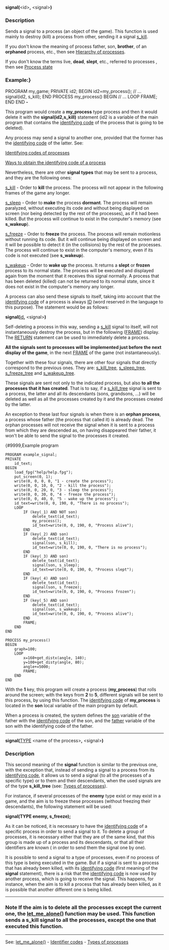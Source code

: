 **signal(**&lt;id&gt;**,** &lt;signal&gt;**)**

### Description

Sends a signal to a process (an object of the game). This function is used mainly to 
destroy (kill) a process from other, sending it a signal [s_kill](s_kill.md).

If you don't know the meaning of process father, son,
**brother**, of an **orphaned** process, etc., then see [Hierarchy of processes](hierarchies_of_processesdot.md).

If you don't know the terms live, **dead**, **slept**, etc., referred to processes
, then see [Process state](states_of_a_processdot.md)

### Example:}
PROGRAM my_game;
PRIVATE id2;
BEGIN
    id2=my_process();
    // ...
    signal(id2, s_kill);
END
PROCESS my_process()
BEGIN
    // ...
    LOOP
        FRAME;
    END
END
**-**

This program would create a **my_process** type process and then it would delete it with the **signal(id2,s_kill)** statement (id2 is a variable of the main program that contains the [identifying code](_identifying_codes_of_processesdot.md) of the process that is going to be deleted).

Any process may send a signal to another one, provided that the former has the [identifying code](_identifying_codes_of_processesdot.md) of the latter. See:

  [Identifying codes of processes](_identifying_codes_of_processesdot.md)

  [Ways to obtain the identifying code of a process](ways_to_obtain_the_identifying_code_of_a_processdot.md)


Nevertheless, there are other **signal types** that may be sent to a process,
and they are the following ones:

[s_kill](s_kill.md) - Order to **kill** the process. The process will not appear in the following frames of the game any longer.

[s_sleep](s_sleep.md) - Order to **make** the process **dormant**. The process will remain paralyzed, without executing its code and without being displayed on screen (nor being detected by the rest of the processes), as if it had been killed. But the process will continue to exist in the computer's memory (see **s_wakeup**).

[s_freeze](s_freeze.md) - Order to **freeze** the process. The process will remain motionless without running its code. But it will continue being displayed on screen and it will be possible to detect it (in the collisions) by the rest of the processes. The process will continue to exist in the computer's memory, even if its code is not executed (see **s_wakeup**).

[s_wakeup](s_wakeup.md) - Order to **wake up** the process. It returns a **slept** or **frozen** process to its normal state. The process will be executed and displayed again from the moment that it receives this signal normally.
A process that has been deleted (killed) can not be returned to its normal state, since it does not exist in the computer's memory any longer.

A process can also send these signals to itself, taking into account that the [identifying code](_identifying_codes_of_processesdot.md) of a process is always [ID](id.md) (word reserved in the  language to this purpose). The statement would be as follows:

**signal(**[id](id.md)**,** &lt;signal&gt;**)**

Self-deleting a process in this way, sending a [s_kill](s_kill.md) signal to itself, will not instantaneously destroy the process, but in the following ([FRAME](frame_statement.md)) display. The [RETURN](return_statement.md) statement can be used to immediately delete a process.

**All the signals sent to processes will be implemented just before the next display of the game**, in the next [FRAME](frame_statement.md) of the game (not instantaneously).

Together with these four signals, there are other four signals that directly correspond to the previous ones. They are: [s_kill_tree](s_kill_tree.md), [s_sleep_tree](s_wakeup_tree.md), [s_freeze_tree](s_freeze_tree.md) and [s_wakeup_tree](s_sleep_tree.md).

These signals are sent not only to the indicated process, but also **to all the processes that it has created**. That is to say, if a [s_kill_tree](s_kill_tree.md) signal is sent to a process, the latter and all its descendants (sons, grandsons, ...) will be deleted as well as all the processes created by it and the processes created by the latter.

An exception to these last four signals is when there is an **orphan process**, a process whose father (the process that called it) is already dead. The orphan processes will not receive the signal when it is sent to a process from which they are descended as, on having disappeared their father, it won't be able to send the signal to the processes it created.

{#9999,Example program
```
PROGRAM example_signal;
PRIVATE
    id_text;
BEGIN
    load_fpg("help/help.fpg");
    put_screen(0, 1);
    write(0, 0, 0, 0, "1 - create the process");
    write(0, 0, 10, 0, "2 - kill the process");
    write(0, 0, 20, 0, "3 - sleep the process");
    write(0, 0, 30, 0, "4 - freeze the process");
    write(0, 0, 40, 0, "5 - wake up the process");
    id_text=write(0, 0, 190, 0, "There is no process");
    LOOP
        IF (key(_1) AND NOT son)
            delete_text(id_text);
            my_process();
            id_text=write(0, 0, 190, 0, "Process alive");
        END
        IF (key(_2) AND son)
            delete_text(id_text);
            signal(son, s_kill);
            id_text=write(0, 0, 190, 0, "There is no process");
        END
        IF (key(_3) AND son)
            delete_text(id_text);
            signal(son, s_sleep);
            id_text=write(0, 0, 190, 0, "Process slept");
        END
        IF (key(_4) AND son)
            delete_text(id_text);
            signal(son, s_freeze);
            id_text=write(0, 0, 190, 0, "Process frozen");
        END
        IF (key(_5) AND son)
            delete_text(id_text);
            signal(son, s_wakeup);
            id_text=write(0, 0, 190, 0, "Process alive");
        END
        FRAME;
    END
END

PROCESS my_process()
BEGIN
    graph=100;
    LOOP
        x=160+get_distx(angle, 140);
        y=100+get_disty(angle, 80);
        angle+=5000;
        FRAME;
    END
END
```


With the **1** key, this program will create a process (**my_process**) that rolls around the screen; with the keys from **2** to **5**, different signals will be sent to this process, by using this function. The [identifying code](_identifying_codes_of_processesdot.md)
of **my_process** is located in the **son** local variable of the main program by default.

When a process is created, the system defines the [son](local_son.md) variable of the father with the [identifying code](_identifying_codes_of_processesdot.md) of the son, and the [father](local_father.md) variable of the son with the identifying code of the father.

---------------------------------------


**signal(**[TYPE](types_of_processesdot.md) &lt;name of the process&gt;**,** &lt;signal&gt;**)**

### Description

This second meaning of the **signal** function is similar to the previous one, with the exception that, instead of sending a signal to a process from its [identifying code](_identifying_codes_of_processesdot.md), it allows us to send a signal {to all the processes
of a specific type} or to them and their descendants, when the used signals are
of the type **s_kill_tree** (see: [Types of processes](types_of_processesdot.md)).

For instance, if several processes of the **enemy** type exist or may exist in a game, and the aim is to freeze these processes (without freezing their descendants), the following statement will be used:

  **signal(TYPE enemy, s_freeze);**

As it can be noticed, it is necessary to have the [identifying code](_identifying_codes_of_processesdot.md) of a specific process in order to send a signal to it. To delete a group of processes, it is necessary either that they are of the same kind, that this group is made up of a process and its descendants, or that all their identifiers are known ( in order to send them the signal one by one).

It is possible to send a signal to a type of processes, even if no process of this type is being executed in the game. But if a signal is sent to a process that has already been killed, with its [identifying code](_identifying_codes_of_processesdot.md) (first meaning of the **signal** statement), there is a risk that the [identifying code](_identifying_codes_of_processesdot.md) is now used by another process, which is going to receive the signal. This happens, for instance, when the aim is to kill a process that has already been killed, as it is possible that another different one is being killed.

---------------------------------------


### Note If the aim is to delete all the processes except the current one, the [let_me_alone()](let_me_alone().md) function may be used. This function sends a **s_kill** signal  to all the processes, except the one that executed this function.

---------------------------------------
See: [let_me_alone()](let_me_alone().md) - [Identifier codes](_identifying_codes_of_processesdot.md) - [Types of processes](types_of_processesdot.md)

